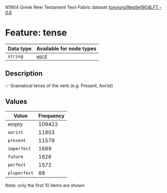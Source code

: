 <p>N1904 Greek New Testament Text-Fabric dataset <a href="https://github.com/tonyjurg/Nestle1904LFT">tonyjurg/Nestle1904LFT - 0.6</a></p>

<h1>Feature: tense</h1>

<table>
<thead>
<tr>
  <th>Data type</th>
  <th>Available for node types</th>
</tr>
</thead>
<tbody>
<tr>
  <td><code>string</code></td>
  <td><A HREF="featurebynodetype.md#word"><code>word</code></A></td>
</tr>
</tbody>
</table>

<h2>Description</h2>

<p>✅ Gramatical tense of the verb (e.g. Present, Aorist)</p>

<h2>Values</h2>

<table>
<thead>
<tr>
  <th>Value</th>
  <th>Frequency</th>
</tr>
</thead>
<tbody>
<tr>
  <td>empty</td>
  <td>109422</td>
</tr>
<tr>
  <td><code>aorist</code></td>
  <td>11803</td>
</tr>
<tr>
  <td><code>present</code></td>
  <td>11579</td>
</tr>
<tr>
  <td><code>imperfect</code></td>
  <td>1689</td>
</tr>
<tr>
  <td><code>future</code></td>
  <td>1626</td>
</tr>
<tr>
  <td><code>perfect</code></td>
  <td>1572</td>
</tr>
<tr>
  <td><code>pluperfect</code></td>
  <td>88</td>
</tr>
</tbody>
</table>

<p>Note: only the first 10 items are shown</p>
